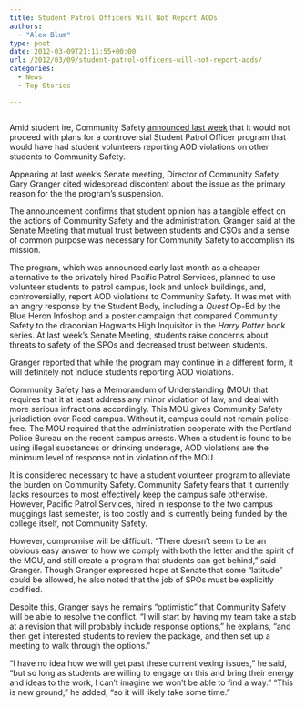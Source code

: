 ```yaml
---
title: Student Patrol Officers Will Not Report AODs
authors: 
  - "Alex Blum"
type: post
date: 2012-03-09T21:11:55+00:00
url: /2012/03/09/student-patrol-officers-will-not-report-aods/
categories:
  - News
  - Top Stories

---
```

<a href="http://www.reedquest.org/2012/03/student-patrol-officers-will-not-report-aods/spo-2slider-2/" rel="attachment wp-att-1411"><img class="aligncenter size-full wp-image-1411" title="Student Patrol Officer Poster" src="https://i0.wp.com/www.reedquest.org/wp-content/uploads/2012/03/SPO-2slider1.jpg?resize=770%2C430" alt="" data-recalc-dims="1" /></a>

Amid student ire, Community Safety [announced last week][1] that it would not proceed with plans for a controversial Student Patrol Officer program that would have had student volunteers reporting AOD violations on other students to Community Safety.

Appearing at last week&#8217;s Senate meeting, Director of Community Safety Gary Granger cited widespread discontent about the issue as the primary reason for the the program&#8217;s suspension.

The announcement confirms that student opinion has a tangible effect on the actions of Community Safety and the administration. Granger said at the Senate Meeting that mutual trust between students and CSOs and a sense of common purpose was necessary for Community Safety to accomplish its mission.

The program, which was announced early last month as a cheaper alternative to the privately hired Pacific Patrol Services, planned to use volunteer students to patrol campus, lock and unlock buildings, and, controversially, report AOD violations to Community Safety. It was met with an angry response by the Student Body, including a _Quest_ Op-Ed by the Blue Heron Infoshop and a poster campaign that compared Community Safety to the draconian Hogwarts High Inquisitor in the _Harry Potter_ book series. At last week&#8217;s Senate Meeting, students raise concerns about threats to safety of the SPOs and decreased trust between students.

Granger reported that while the program may continue in a different form, it will definitely not include students reporting AOD violations.

Community Safety has a Memorandum of Understanding (MOU) that requires that it at least address any minor violation of law, and deal with more serious infractions accordingly. This MOU gives Community Safety jurisdiction over Reed campus. Without it, campus could not remain police-free. The MOU required that the administration cooperate with the Portland Police Bureau on the recent campus arrests. When a student is found to be using illegal substances or drinking underage, AOD violations are the minimum level of response not in violation of the MOU.

It is considered necessary to have a student volunteer program to alleviate the burden on Community Safety. Community Safety fears that it currently lacks resources to most effectively keep the campus safe otherwise. However, Pacific Patrol Services, hired in response to the two campus muggings last semester, is too costly and is currently being funded by the college itself, not Community Safety.

However, compromise will be difficult. “There doesn&#8217;t seem to be an obvious easy answer to how we comply with both the letter and the spirit of the MOU, and still create a program that students can get behind,” said Granger. Though Granger expressed hope at Senate that some “latitude” could be allowed, he also noted that the job of SPOs must be explicitly codified.

Despite this, Granger says he remains “optimistic” that Community Safety will be able to resolve the conflict. “I will start by having my team take a stab at a revision that will probably include response options,” he explains, “and then get interested students to review the package, and then set up a meeting to walk through the options.”

“I have no idea how we will get past these current vexing issues,” he said, “but so long as students are willing to engage on this and bring their energy and ideas to the work, I can&#8217;t imagine we won&#8217;t be able to find a way.” “This is new ground,” he added, “so it will likely take some time.”

 [1]: http://www.reedquest.org/2012/03/senate-beat-an-inquiry-into-values/ "Senate Beat: An Inquiry into Values"